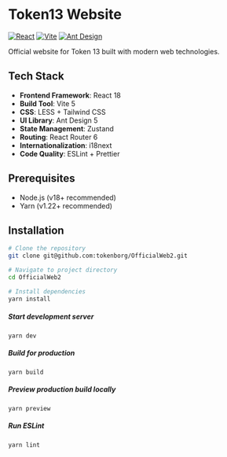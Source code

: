 # Token13 Website

[![React](https://img.shields.io/badge/React-18.2-blue)](https://react.dev/) [![Vite](https://img.shields.io/badge/Vite-5.2-orange)](https://vitejs.dev/) [![Ant Design](https://img.shields.io/badge/Ant%20Design-5.26-red)](https://ant.design/)

Official website for Token 13 built with modern web technologies.

## Tech Stack

- **Frontend Framework**: React 18
- **Build Tool**: Vite 5
- **CSS**: LESS + Tailwind CSS
- **UI Library**: Ant Design 5
- **State Management**: Zustand
- **Routing**: React Router 6
- **Internationalization**: i18next
- **Code Quality**: ESLint + Prettier

## Prerequisites

- Node.js (v18+ recommended)
- Yarn (v1.22+ recommended)

## Installation

```bash
# Clone the repository
git clone git@github.com:tokenborg/OfficialWeb2.git

# Navigate to project directory
cd OfficialWeb2

# Install dependencies
yarn install
```

##### Start development server

```
yarn dev
```

##### Build for production

```
yarn build
```

##### Preview production build locally

```
yarn preview
```

##### Run ESLint

```
yarn lint
```
